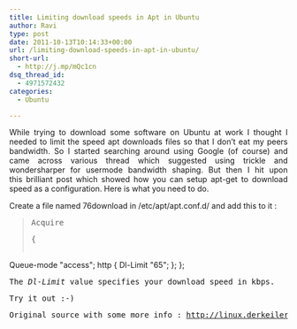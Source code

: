```yaml
---
title: Limiting download speeds in Apt in Ubuntu
author: Ravi
type: post
date: 2011-10-13T10:14:33+00:00
url: /limiting-download-speeds-in-apt-in-ubuntu/
short-url:
  - http://j.mp/mQc1cn
dsq_thread_id:
  - 4971572432
categories:
  - Ubuntu

---
```

<p style="text-align: justify;">
  While trying to download some software on Ubuntu at work I thought I needed to limit the speed apt downloads files so that I don&#8217;t eat my peers bandwidth. So I started searching around using Google (of course) and came across various thread which suggested using trickle and wondersharper for usermode bandwidth shaping. But then I hit upon this brilliant post which showed how you can setup apt-get to download speed as a configuration. Here is what you need to do.
</p>

<p style="text-align: justify;">
  Create a file named 76download in /etc/apt/apt.conf.d/ and add this to it :
</p>

> <pre>Acquire</pre>
> 
> <pre>{
  Queue-mode "access";
  http
  {
    Dl-Limit "65";
  };
};</pre>

<pre>The <em>Dl-Limit</em> value specifies your download speed in kbps.</pre>

<pre>Try it out :-)</pre>

<pre>Original source with some more info : <a href="http://linux.derkeiler.com/Mailing-Lists/Debian/2008-02/msg01872.html">http://linux.derkeiler.com/Mailing-Lists/Debian/2008-02/msg01872.html</a></pre>